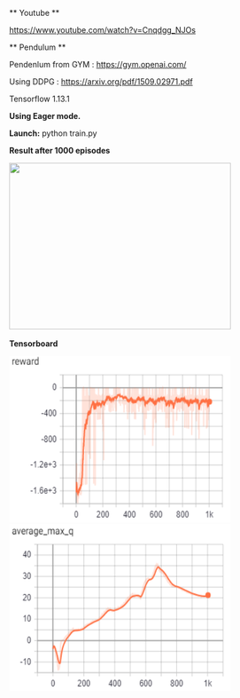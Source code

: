 ** Youtube **

https://www.youtube.com/watch?v=Cnqdgg_NJOs

** Pendulum **

Pendenlum from GYM : https://gym.openai.com/

Using DDPG : https://arxiv.org/pdf/1509.02971.pdf

Tensorflow 1.13.1

**Using Eager mode.**

**Launch:**
python train.py

**Result after 1000 episodes**

<img src="https://github.com/Gouet/DDPG_PendulumV1/blob/master/pendulum_works.gif" width="400" height="300">

**Tensorboard**

<img src="https://github.com/Gouet/DDPG_PendulumV1/blob/master/images/rewards.PNG" width="400" height="300">

<img src="https://github.com/Gouet/DDPG_PendulumV1/blob/master/images/average_q_max.PNG" width="400" height="300">
